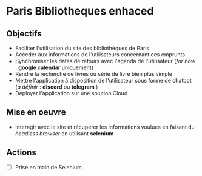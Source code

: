 # Paris Bibliotheques enhaced

## Objectifs
- Faciliter l'utilisation du site des bibliothèques de Paris
- Acceder aux informations de l'utilisateurs concernant ces emprunts
- Synchroniser les dates de retours avec l'agenda de l'utilisateur (*for now* : **google calendar** uniquement)
- Rendre la recherche de livres ou série de livre bien plus simple
- Mettre l'application à disposition de l'utilisateur sous forme de chatbot (*à définir* : **discord** ou **telegram** )
- Deployer l'application sur une solution Cloud
  
## Mise en oeuvre
- Interagir avec le site et récuperer les informations voulues en faisant du *headless browser* en utilisant **selenium**

## Actions
- [ ] Prise en main de Selenium